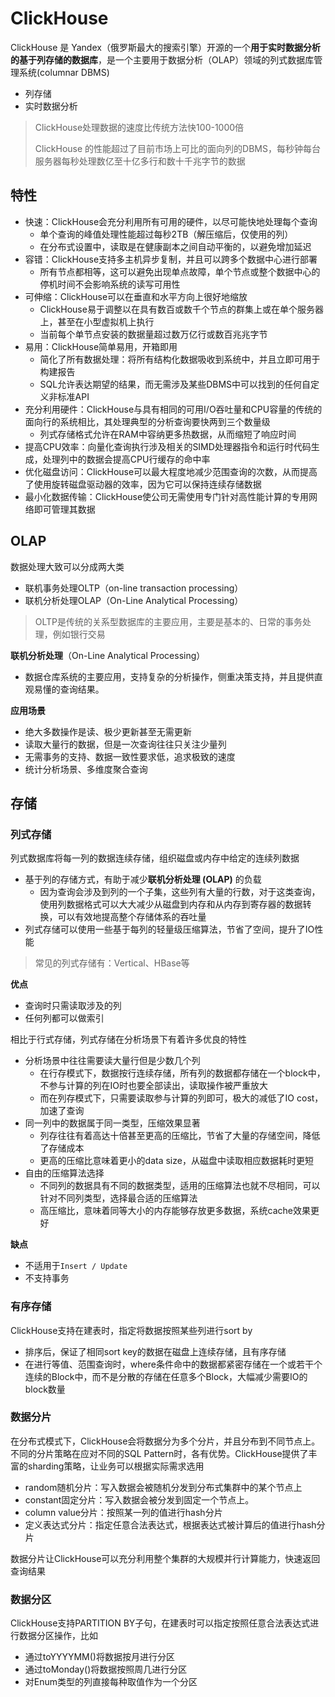 # ClickHouse

ClickHouse 是 Yandex（俄罗斯最大的搜索引擎）开源的一个**用于实时数据分析的基于列存储的数据库**，是一个主要用于数据分析（OLAP）领域的列式数据库管理系统(columnar DBMS)

- 列存储
- 实时数据分析
  
> ClickHouse处理数据的速度比传统方法快100-1000倍
> 
> ClickHouse 的性能超过了目前市场上可比的面向列的DBMS，每秒钟每台服务器每秒处理数亿至十亿多行和数十千兆字节的数据

## 特性

- 快速：ClickHouse会充分利用所有可用的硬件，以尽可能快地处理每个查询
  - 单个查询的峰值处理性能超过每秒2TB（解压缩后，仅使用的列）
  - 在分布式设置中，读取是在健康副本之间自动平衡的，以避免增加延迟
- 容错：ClickHouse支持多主机异步复制，并且可以跨多个数据中心进行部署
  - 所有节点都相等，这可以避免出现单点故障，单个节点或整个数据中心的停机时间不会影响系统的读写可用性
- 可伸缩：ClickHouse可以在垂直和水平方向上很好地缩放
  - ClickHouse易于调整以在具有数百或数千个节点的群集上或在单个服务器上，甚至在小型虚拟机上执行
  - 当前每个单节点安装的数据量超过数万亿行或数百兆兆字节
- 易用：ClickHouse简单易用，开箱即用
  - 简化了所有数据处理：将所有结构化数据吸收到系统中，并且立即可用于构建报告
  - SQL允许表达期望的结果，而无需涉及某些DBMS中可以找到的任何自定义非标准API
- 充分利用硬件：ClickHouse与具有相同的可用I/O吞吐量和CPU容量的传统的面向行的系统相比，其处理典型的分析查询要快两到三个数量级
  - 列式存储格式允许在RAM中容纳更多热数据，从而缩短了响应时间
- 提高CPU效率：向量化查询执行涉及相关的SIMD处理器指令和运行时代码生成，处理列中的数据会提高CPU行缓存的命中率
- 优化磁盘访问：ClickHouse可以最大程度地减少范围查询的次数，从而提高了使用旋转磁盘驱动器的效率，因为它可以保持连续存储数据
- 最小化数据传输：ClickHouse使公司无需使用专门针对高性能计算的专用网络即可管理其数据

## OLAP

数据处理大致可以分成两大类

- 联机事务处理OLTP（on-line transaction processing）
- 联机分析处理OLAP（On-Line Analytical Processing）

> OLTP是传统的关系型数据库的主要应用，主要是基本的、日常的事务处理，例如银行交易

**联机分析处理**（On-Line Analytical Processing）
- 数据仓库系统的主要应用，支持复杂的分析操作，侧重决策支持，并且提供直观易懂的查询结果。

**应用场景**
- 绝大多数操作是读、极少更新甚至无需更新
- 读取大量行的数据，但是一次查询往往只关注少量列
- 无需事务的支持、数据一致性要求低，追求极致的速度
- 统计分析场景、多维度聚合查询


## 存储
### 列式存储

列式数据库将每一列的数据连续存储，组织磁盘或内存中给定的连续列数据

- 基于列的存储方式，有助于减少**联机分析处理 (OLAP)** 的负载
  - 因为查询会涉及到列的一个子集，这些列有大量的行数，对于这类查询，使用列数据格式可以大大减少从磁盘到内存和从内存到寄存器的数据转换，可以有效地提高整个存储体系的吞吐量
- 列式存储可以使用一些基于每列的轻量级压缩算法，节省了空间，提升了IO性能

> 常见的列式存储有：Vertical、HBase等

**优点**
- 查询时只需读取涉及的列
- 任何列都可以做索引

相比于行式存储，列式存储在分析场景下有着许多优良的特性

- 分析场景中往往需要读大量行但是少数几个列
  - 在行存模式下，数据按行连续存储，所有列的数据都存储在一个block中，不参与计算的列在IO时也要全部读出，读取操作被严重放大
  - 而在列存模式下，只需要读取参与计算的列即可，极大的减低了IO cost，加速了查询
- 同一列中的数据属于同一类型，压缩效果显著
  - 列存往往有着高达十倍甚至更高的压缩比，节省了大量的存储空间，降低了存储成本
  - 更高的压缩比意味着更小的data size，从磁盘中读取相应数据耗时更短
- 自由的压缩算法选择
  - 不同列的数据具有不同的数据类型，适用的压缩算法也就不尽相同，可以针对不同列类型，选择最合适的压缩算法
  - 高压缩比，意味着同等大小的内存能够存放更多数据，系统cache效果更好

**缺点**
- 不适用于`Insert / Update`
- 不支持事务

### 有序存储

ClickHouse支持在建表时，指定将数据按照某些列进行sort by

- 排序后，保证了相同sort key的数据在磁盘上连续存储，且有序存储
- 在进行等值、范围查询时，where条件命中的数据都紧密存储在一个或若干个连续的Block中，而不是分散的存储在任意多个Block，大幅减少需要IO的block数量

### 数据分片

在分布式模式下，ClickHouse会将数据分为多个分片，并且分布到不同节点上。不同的分片策略在应对不同的SQL Pattern时，各有优势。ClickHouse提供了丰富的sharding策略，让业务可以根据实际需求选用

- random随机分片：写入数据会被随机分发到分布式集群中的某个节点上
- constant固定分片：写入数据会被分发到固定一个节点上。
- column value分片：按照某一列的值进行hash分片
- 定义表达式分片：指定任意合法表达式，根据表达式被计算后的值进行hash分片


数据分片让ClickHouse可以充分利用整个集群的大规模并行计算能力，快速返回查询结果

### 数据分区

ClickHouse支持PARTITION BY子句，在建表时可以指定按照任意合法表达式进行数据分区操作，比如
- 通过toYYYYMM()将数据按月进行分区
- 通过toMonday()将数据按照周几进行分区
- 对Enum类型的列直接每种取值作为一个分区

